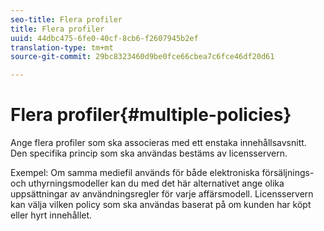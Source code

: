 ```yaml
---
seo-title: Flera profiler
title: Flera profiler
uuid: 44dbc475-6fe0-40cf-8cb6-f2607945b2ef
translation-type: tm+mt
source-git-commit: 29bc8323460d9be0fce66cbea7c6fce46df20d61

---
```



# Flera profiler{#multiple-policies}

Ange flera profiler som ska associeras med ett enstaka innehållsavsnitt. Den specifika princip som ska användas bestäms av licensservern.

Exempel: Om samma mediefil används för både elektroniska försäljnings- och uthyrningsmodeller kan du med det här alternativet ange olika uppsättningar av användningsregler för varje affärsmodell. Licensservern kan välja vilken policy som ska användas baserat på om kunden har köpt eller hyrt innehållet.
